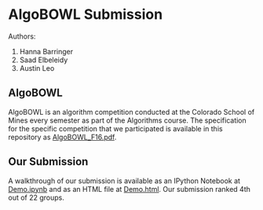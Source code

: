 
# AlgoBOWL Submission

Authors:

1. Hanna Barringer
1. Saad Elbeleidy
1. Austin Leo

## AlgoBOWL

AlgoBOWL is an algorithm competition conducted at the Colorado School of Mines
every semester as part of the Algorithms course. The specification for the specific
competition that we participated is available in this repository as [AlgoBOWL_F16.pdf](AlgoBOWL_F16.pdf).

## Our Submission

A walkthrough of our submission is available as an IPython Notebook at [Demo.ipynb](Demo.ipynb)
and as an HTML file at [Demo.html](Demo.html). Our submission ranked 4th out of 22 groups.